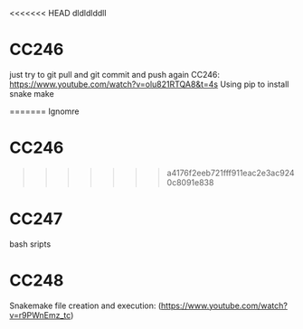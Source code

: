 <<<<<<< HEAD
dldldlddll
# CC246
just try to git pull and git commit and push again
CC246: https://www.youtube.com/watch?v=olu821RTQA8&t=4s
Using pip to install snake make


=======
Ignomre

# CC246
>>>>>>> a4176f2eeb721fff911eac2e3ac9240c8091e838

# CC247 
bash sripts
# CC248
Snakemake file creation and execution: (https://www.youtube.com/watch?v=r9PWnEmz_tc)

